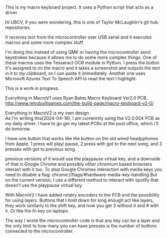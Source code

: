 This is my macro keyboard project. It uses a Python script that acts as a driver.

Hi UBCV, if you were wondering, this is one of Taylor McLaughlin's git hub repositories.

It receives text from the microcontroller over USB serial and it executes macros and some more complex stuff.

I'm doing this instead of using QMK or having the microcontroller send keystrokes because it allows me to do some more complex things.
One of these macros uses the Tesseract OCR module in Python. I press the button it's assigned to on the macro and it takes a screenshot and outputs the text in it to my clipboard, so I can paste it immediately.
Another one uses Microsoft Azures Text To Speech API to read the text I highlight.

This is a work in progress.

Everything in MacroV1 uses Ryan Bates Macro Keyboard Ver2.0 PCB.
http://www.retrobuiltgames.com/the-build-page/macro-keyboard-v2-0/  

Everything in MacroV2 is my own design.  
As I'm writing this(2024-04-16), I am currenntly using the V2.0.004 PCB as my daily driver.
I have to go get my latest PCBs at the post office, which i'll do tomorow.

I  have one button that works like the button on the old wired headpphones from Apple.
1 press will play/ pause, 2 press with got to the next song, and 3 presses with got to previous song.

previous versions of it would use the playpause virtual key, and a downside of that is Google Chrome and possibly other chromium based browsers interact with it too. To stop Google Chromes interaction with media keys you need to disable a flag: chrome://flags/#hardware-media-key-handling
But on the current version, I use a different method to interact with spotify that doesn't use the playpause virtual key.

With MacroV2 I have added rotatry encoders to the PCB and the possibility for using layers.
Buttons that I hold down for long enough act like layers, they work similarly to the shift key, and how you get 3 without it and # with it.
Or like the fn key on laptops.

The way I wrote the microcontroller code is that any key can be a layer and the only limit to how many you can have presses is the number of buttons connected to the microcontroller.

